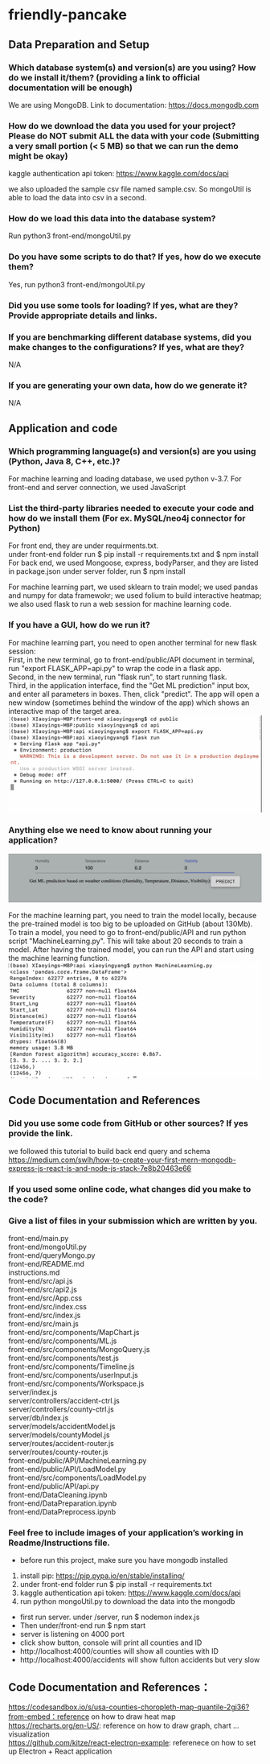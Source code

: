 # friendly-pancake
## Data Preparation and Setup

### Which database system(s) and version(s) are you using? How do we install it/them? (providing a link to official documentation will be enough)
We are using MongoDB. Link to documentation: https://docs.mongodb.com


### How do we download the data you used for your project? Please do NOT submit ALL the data with your code (Submitting a very small portion (< 5 MB) so that we can run the demo might be okay)
kaggle authentication api token: https://www.kaggle.com/docs/api 

we also uploaded the sample csv file named sample.csv. So mongoUtil is able to load the data into csv in a second.


### How do we load this data into the database system? 
Run python3 front-end/mongoUtil.py


### Do you have some scripts to do that? If yes, how do we execute them?
Yes, run python3 front-end/mongoUtil.py


### Did you use some tools for loading? If yes, what are they? Provide appropriate details and links. 



### If you are benchmarking different database systems, did you make changes to the configurations? If yes, what are they?
N/A


### If you are generating your own data, how do we generate it?
N/A


## Application and code

### Which programming language(s) and version(s) are you using (Python, Java 8, C++, etc.)?

For machine learning and loading database, we used python v-3.7.
For front-end and server connection, we used JavaScript


### List the third-party libraries needed to execute your code and how do we install them (For ex. MySQL/neo4j connector for Python)

For front end, they are under requirments.txt.   
under front-end folder run $ pip install -r requirements.txt  and $ npm install
For back end, we used Mongoose, express, bodyParser, and they are listed in package.json
under server folder, run $ npm install

For machine learning part, we used sklearn to train model; we used pandas and numpy for data framewokr; we used folium to build interactive heatmap; we also used flask to run a web session for machine learning code. 


### If you have a GUI, how do we run it?

For machine learning part, you need to open another terminal for new flask session:   
First, in the new terminal, go to front-end/public/API document in terminal, run "export FLASK_APP=api.py" to wrap the code in a flask app.   
Second, in the new terminal, run "flask run", to start running flask.   
Third, in the application interface, find the "Get ML prediction" input box, and enter all parameters in boxes. Then, click "predict". The app will open a new window (sometimes behind the window of the app) which shows an interactive map of the target area.   
![](instruction_files/img4.png)


### Anything else we need to know about running your application?
![](instruction_files/img2.png)

For the machine learning part, you need to train the model locally, because the pre-trained model is too big to be uploaded on GitHub (about 130Mb). To train a model, you need to go to front-end/public/API and run python script "MachineLearning.py". This will take about 20 seconds to train a model. After having the trained model, you can run the API and start using the machine learning function.
![](instruction_files/img3.png)

## Code Documentation and References

### Did you use some code from GitHub or other sources? If yes provide the link.
we followed this tutorial to build back end query and schema https://medium.com/swlh/how-to-create-your-first-mern-mongodb-express-js-react-js-and-node-js-stack-7e8b20463e66

### If you used some online code, what changes did you make to the code?

### Give a list of files in your submission which are written by you.
front-end/main.py  
front-end/mongoUtil.py  
front-end/queryMongo.py  
front-end/README.md  
instructions.md  
front-end/src/api.js  
front-end/src/api2.js  
front-end/src/App.css  
front-end/src/index.css  
front-end/src/index.js  
front-end/src/main.js  
front-end/src/components/MapChart.js  
front-end/src/components/ML.js  
front-end/src/components/MongoQuery.js  
front-end/src/components/test.js  
front-end/src/components/Timeline.js  
front-end/src/components/userInput.js  
front-end/src/components/Workspace.js  
server/index.js  
server/controllers/accident-ctrl.js  
server/controllers/county-ctrl.js  
server/db/index.js  
server/models/accidentModel.js  
server/models/countyModel.js  
server/routes/accident-router.js  
server/routes/county-router.js  
front-end/public/API/MachineLearning.py  
front-end/public/API/LoadModel.py  
front-end/src/components/LoadModel.py  
front-end/public/API/api.py  
front-end/DataCleaning.ipynb  
front-end/DataPreparation.ipynb  
front-end/DataPreprocess.ipynb  



### Feel free to include images of your application’s working in Readme/Instructions file.


* before run this project, make sure you have mongodb installed
1. install pip: https://pip.pypa.io/en/stable/installing/
2. under front-end folder run $ pip install -r requirements.txt
3. kaggle authentication api token: https://www.kaggle.com/docs/api 
5. run python mongoUtil.py to download the data into the mongodb
* first run server. under /server, run $ nodemon index.js
* Then under/front-end run $ npm start
* server is listening on 4000 port
* click show button, console will print all counties and ID
* http://localhost:4000/counties will show all counties with ID
* http://localhost:4000/accidents will show fulton accidents but very slow

## Code Documentation and References：
https://codesandbox.io/s/usa-counties-choropleth-map-quantile-2gi36?from-embed：reference on how to draw heat map  
https://recharts.org/en-US/: reference on how to draw graph, chart ... visualization  
https://github.com/kitze/react-electron-example: referenece on how to set up Electron + React application
